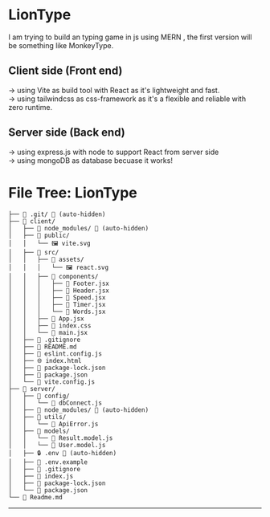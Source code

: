 # LionType

I am trying to build an typing game in js using MERN , the first version will be something like MonkeyType.

## Client side (Front end)
  
-> using Vite as build tool with React as it's lightweight and fast.          
-> using tailwindcss as css-framework as it's a flexible and reliable with zero runtime.  

## Server side (Back end)
  
-> using express.js with node to support React from server side  
-> using mongoDB as database becuase it works!  


# File Tree: LionType

```
├── 📁 .git/ 🚫 (auto-hidden)
├── 📁 client/
│   ├── 📁 node_modules/ 🚫 (auto-hidden)
│   ├── 📁 public/
│   │   └── 🖼️ vite.svg
│   ├── 📁 src/
│   │   ├── 📁 assets/
│   │   │   └── 🖼️ react.svg
│   │   ├── 📁 components/
│   │   │   ├── 📄 Footer.jsx
│   │   │   ├── 📄 Header.jsx
│   │   │   ├── 📄 Speed.jsx
│   │   │   ├── 📄 Timer.jsx
│   │   │   └── 📄 Words.jsx
│   │   ├── 📄 App.jsx
│   │   ├── 🎨 index.css
│   │   └── 📄 main.jsx
│   ├── 🚫 .gitignore
│   ├── 📖 README.md
│   ├── 📄 eslint.config.js
│   ├── 🌐 index.html
│   ├── 📄 package-lock.json
│   ├── 📄 package.json
│   └── 📄 vite.config.js
├── 📁 server/
│   ├── 📁 config/
│   │   └── 📄 dbConnect.js
│   ├── 📁 node_modules/ 🚫 (auto-hidden)
│   ├── 📁 utils/
│   │   └── 📄 ApiError.js
│   ├── 📁 models/
│   │   └── 📄 Result.model.js
│   │   └── 📄 User.model.js
│   ├── 🔒 .env 🚫 (auto-hidden)
│   ├── 📄 .env.example
│   ├── 🚫 .gitignore
│   ├── 📄 index.js
│   ├── 📄 package-lock.json
│   └── 📄 package.json
└── 📖 Readme.md
```

---